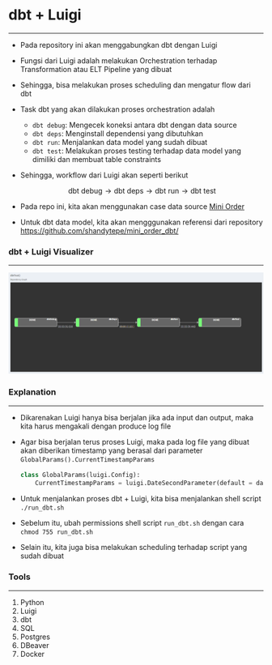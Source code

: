 # **dbt + Luigi**
---

- Pada repository ini akan menggabungkan dbt dengan Luigi
- Fungsi dari Luigi adalah melakukan Orchestration terhadap Transformation atau ELT Pipeline yang dibuat
- Sehingga, bisa melakukan proses scheduling dan mengatur flow dari dbt
- Task dbt yang akan dilakukan proses orchestration adalah
    - `dbt debug`: Mengecek koneksi antara dbt dengan data source
    - `dbt deps`: Menginstall dependensi yang dibutuhkan
    - `dbt run`: Menjalankan data model yang sudah dibuat
    - `dbt test`: Melakukan proses testing terhadap data model yang dimiliki dan membuat table constraints


- Sehingga, workflow dari Luigi akan seperti berikut

    $$\text{dbt debug}\longrightarrow \text{dbt deps}\longrightarrow \text{dbt run}\longrightarrow \text{dbt test}$$

- Pada repo ini, kita akan menggunakan case data source [Mini Order](https://github.com/ihdarsyd/mini-order/)
- Untuk dbt data model, kita akan mengggunakan referensi dari repository https://github.com/shandytepe/mini_order_dbt/
   
### **dbt + Luigi Visualizer**
---

![luigi_dbt_workflow](assets/luigi_dbt_workflow_new.png)

### **Explanation**
---

- Dikarenakan Luigi hanya bisa berjalan jika ada input dan output, maka kita harus mengakali dengan produce log file
- Agar bisa berjalan terus proses Luigi, maka pada log file yang dibuat akan diberikan timestamp yang berasal dari parameter `GlobalParams().CurrentTimestampParams`

    ```python
    class GlobalParams(luigi.Config):
        CurrentTimestampParams = luigi.DateSecondParameter(default = datetime.datetime.now())
    ```
- Untuk menjalankan proses dbt + Luigi, kita bisa menjalankan shell script `./run_dbt.sh`
- Sebelum itu, ubah permissions shell script `run_dbt.sh` dengan cara `chmod 755 run_dbt.sh`
- Selain itu, kita juga bisa melakukan scheduling terhadap script yang sudah dibuat

### **Tools**
---

1. Python
2. Luigi
3. dbt
4. SQL
5. Postgres
6. DBeaver
7. Docker